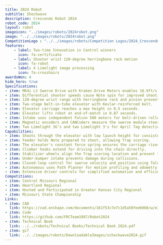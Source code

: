 ```yaml
---
title: 2024 Robot
subtitle: Shockwave 
description: Crescendo Robot 2024
robot_code: 2024
layout: robot
imageicon: "../images/robots/2024robot.png"
image: "../../images/robots/2024robot.png"
CompetitionLogo : "../../images/robots/Competition Logos/2024_Crescendo.svg"
features:
    - label: Two-time Innovation in Control winners
      icon: fa-certificate
    - label: Shooter wrist 120-degree herringbone rack motion
      icon: fa-robot
    - label: 4 Limelight image processing
      icon: fa-crosshairs
awardsWon: 4
hide_hero: true
Specifications:
- item: MK4i L3 Swerve Drive with Kraken Drive Motors enables 18.9ft/s speed.
- item: Differential shooter speeds cause Note spin for improved shooting stability.
- item: 120-degree wrist range with herringbone rack and pinion prevents backlash.
- item: Two-stage belt-in-tube elevator with Kevlar-reinforced belt.
- item: Elevator carriage reaches a max height in 0.5 seconds.
- item: Elevator lifts robot at end-of-match in 0.87 seconds.
- item: Intake uses independent Falcon 500 motors for belt-driven rollers.
- item: Magnetic encoders and CANCoders measure the swerve module steering position.
- item: Two Limelight 3G’s and two Limelight 3's for April Tag detection and global distance calculations.
Capabilities:
- item: Shoots through the elevator with low launch height for consistency.
- item: Feeder holds Note prepared to shoot, allowing Trap scoring.
- item: The elevator's constant force spring ensures the carriage rises first.
- item: Climber hooks extend for driving into the chain directly.
- item: Stabilizer wheels align the Trap scoring location and prevent tipping.
- item: Under-bumper intake prevents damage during collisions.
- item: Closed-loop control for swerve velocity and position using TalonFX.
- item: Autonomous uses Path Planner for motion profiling and odometry fusion.
- item: Extensive driver controls for simplified automation and efficient scoring.
Competitions:
- item: Central Missouri Regional
- item: Heartland Regional
- item: Hosted and Participated in Greater Kansas City Regional
- item: Missouri State Championship
Links:
- item: CAD
  link: https://cad.onshape.com/documents/161f53c7e7c1d5a50fee0d60/w/e3abc8177a33b2a9d11c6c4c/e/e01990c9971fd2c87bd7c4a2?renderMode=0&uiState=64c04c93651fae04d82b37a3
- item: Code
  link: https://github.com/FRCTeam1987/Robot2024
- item: Technical Book
  link: ../../robots/Technical Books/Technical Book 2024.pdf
- item: gif
  link: ../../images/robots/DownloadableImages/schockwave2024.gif
---
```

